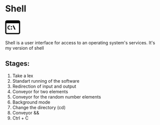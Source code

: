 # **Shell**
![icon](icon.png)   

Shell is a user interface for access to an operating system's services.
It's my version of shell

## Stages:
1.  Take a lex
2.  Standart running of the software
3.  Redirection of input and output
4.  Conveyor for two elements
5.  Conveyor for the random number elements
6.  Background mode
7.  Change the directory (cd)
8.  Conveyor &&
9.  Ctrl + C
